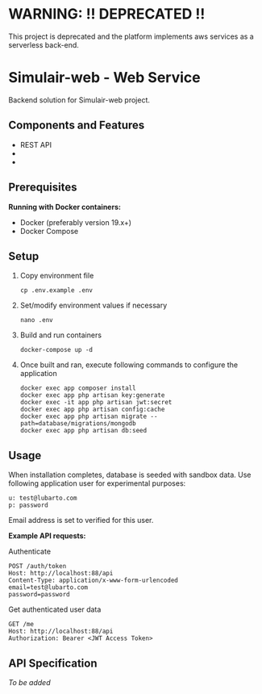 # WARNING: !! DEPRECATED !!
This project is deprecated and the platform implements aws services as a serverless back-end.

# Simulair-web - Web Service
Backend solution for Simulair-web project.

## Components and Features

- REST API
- 
-

## Prerequisites

**Running with Docker containers:**
 - Docker (preferably version 19.x+)
 - Docker Compose

## Setup

 1. Copy environment file

        cp .env.example .env
2. Set/modify environment values if necessary

       nano .env
3. Build and run containers

       docker-compose up -d
4. Once built and ran, execute following commands to configure the application

       docker exec app composer install
       docker exec app php artisan key:generate
       docker exec -it app php artisan jwt:secret
       docker exec app php artisan config:cache
       docker exec app php artisan migrate --path=database/migrations/mongodb
       docker exec app php artisan db:seed

## Usage

When installation completes, database is seeded with sandbox data. Use following application user for experimental purposes:

    u: test@lubarto.com
    p: password
Email address is set to verified for this user.

**Example API requests:**

Authenticate

    POST /auth/token
    Host: http://localhost:88/api
    Content-Type: application/x-www-form-urlencoded
    email=test@lubarto.com
    password=password

Get authenticated user data

    GET /me
    Host: http://localhost:88/api
    Authorization: Bearer <JWT Access Token>

## API Specification
*To be added*

